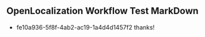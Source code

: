 ## OpenLocalization Workflow Test MarkDown
* fe10a936-5f8f-4ab2-ac19-1a4d4d1457f2 thanks!

<!--HONumber=Aug16_HO3-->



